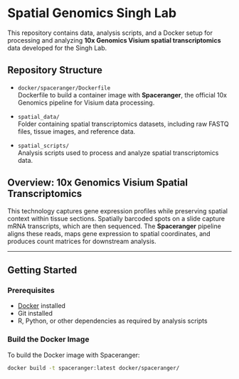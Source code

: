 # Spatial Genomics Singh Lab

This repository contains data, analysis scripts, and a Docker setup for processing and analyzing **10x Genomics Visium spatial transcriptomics** data developed for the Singh Lab.

## Repository Structure

- `docker/spaceranger/Dockerfile`  
  Dockerfile to build a container image with **Spaceranger**, the official 10x Genomics pipeline for Visium data processing.

- `spatial_data/`  
  Folder containing spatial transcriptomics datasets, including raw FASTQ files, tissue images, and reference data.

- `spatial_scripts/`  
  Analysis scripts used to process and analyze spatial transcriptomics data.

## Overview: 10x Genomics Visium Spatial Transcriptomics

This technology captures gene expression profiles while preserving spatial context within tissue sections. Spatially barcoded spots on a slide capture mRNA transcripts, which are then sequenced. The **Spaceranger** pipeline aligns these reads, maps gene expression to spatial coordinates, and produces count matrices for downstream analysis.

---

## Getting Started

### Prerequisites

- [Docker](https://docs.docker.com/get-docker/) installed  
- Git installed  
- R, Python, or other dependencies as required by analysis scripts

### Build the Docker Image

To build the Docker image with Spaceranger:

```bash
docker build -t spaceranger:latest docker/spaceranger/
